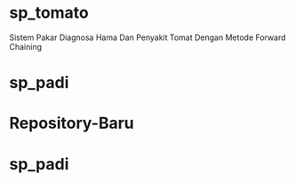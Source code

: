 # sp_tomato
Sistem Pakar Diagnosa Hama Dan Penyakit Tomat Dengan Metode Forward Chaining
# sp_padi
# Repository-Baru
# sp_padi
